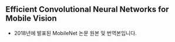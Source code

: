## Efficient Convolutional Neural Networks for Mobile Vision  
- 2018년에 발표된 MobileNet 논문 원본 및 번역본입니다.
